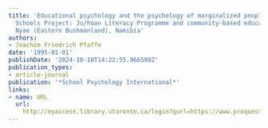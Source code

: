 ```yaml
---
title: 'Educational psychology and the psychology of marginalized peoples: The Village
  Schools Project: Ju/hoan Literacy Programme and community-based education in Nyae
  Nyae (Eastern Bushmanland), Namibia'
authors:
- Joachim Friedrich Pfaffe
date: '1995-01-01'
publishDate: '2024-10-10T14:22:55.966599Z'
publication_types:
- article-journal
publication: '*School Psychology International*'
links:
- name: URL
  url: 
    http://myaccess.library.utoronto.ca/login?qurl=https://www.proquest.com/docview/618666610?accountid=14771&bdid=38384&_bd=XhHSAs%2Fd0vh5w95wsHFTvI3D0zE%3D
---
```

